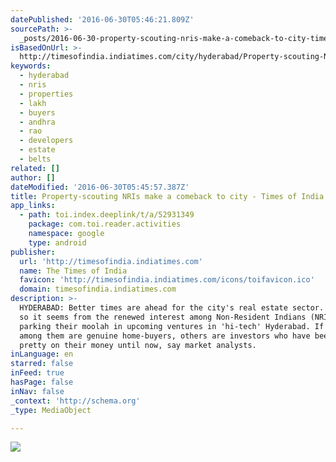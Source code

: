 ```yaml
---
datePublished: '2016-06-30T05:46:21.809Z'
sourcePath: >-
  _posts/2016-06-30-property-scouting-nris-make-a-comeback-to-city-times-of-in.md
isBasedOnUrl: >-
  http://timesofindia.indiatimes.com/city/hyderabad/Property-scouting-NRIs-make-a-comeback-to-city/articleshow/52931349.cms
keywords:
  - hyderabad
  - nris
  - properties
  - lakh
  - buyers
  - andhra
  - rao
  - developers
  - estate
  - belts
related: []
author: []
dateModified: '2016-06-30T05:45:57.387Z'
title: Property-scouting NRIs make a comeback to city - Times of India
app_links:
  - path: toi.index.deeplink/t/a/52931349
    package: com.toi.reader.activities
    namespace: google
    type: android
publisher:
  url: 'http://timesofindia.indiatimes.com'
  name: The Times of India
  favicon: 'http://timesofindia.indiatimes.com/icons/toifavicon.ico'
  domain: timesofindia.indiatimes.com
description: >-
  HYDERABAD: Better times are ahead for the city's real estate sector. At least,
  so it seems from the renewed interest among Non-Resident Indians (NRIs) in
  parking their moolah in upcoming ventures in 'hi-tech' Hyderabad. If some
  among them are genuine home-buyers, others are investors who have been sitting
  pretty on their money until now, say market analysts.
inLanguage: en
starred: false
inFeed: true
hasPage: false
inNav: false
_context: 'http://schema.org'
_type: MediaObject

---
```

![](https://the-grid-user-content.s3-us-west-2.amazonaws.com/bd870fc1-d272-4f73-b516-1deaa2b0df56.jpg)